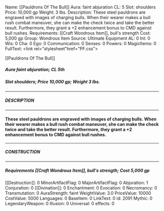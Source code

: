 Name: [[Pauldrons Of The Bull]]
Aura: faint abjuration
CL: 5
Slot: shoulders
Price: 10,000 gp
Weight: 3 lbs.
Description: These steel pauldrons are engraved with images of charging bulls. When their wearer makes a bull rush combat maneuver, she can make the check twice and take the better result. Furthermore, they grant a +2 enhancement bonus to CMD against bull rushes.
Requirements: [[Craft Wondrous Item]], bull's strength
Cost: 5,000 gp
Group: Wondrous Item
Source: Ultimate Equipment
AL: 0
Int: 0
Wis: 0
Cha: 0
Ego: 0
Communication: 0
Senses: 0
Powers: 0
MagicItems: 0
FullText: <link rel="stylesheet"href="PF.css"><div class="heading"><p class="alignleft">[[Pauldrons Of The Bull]]</p><div style="clear: both;"></div></div><div><h5><b>Aura </b>faint abjuration; <b>CL </b>5th</h5><h5><b>Slot </b>shoulders; <b>Price </b>10,000 gp; <b>Weight </b>3 lbs.</h5></div><hr/><div><h5><b>DESCRIPTION</b></h5></div><hr/><div><h4><p>These steel pauldrons are engraved with images of charging bulls. When their wearer makes a bull rush combat maneuver, she can make the check twice and take the better result. Furthermore, they grant a +2 enhancement bonus to CMD against bull rushes.</p></h4></div><hr/><div><h5><b>CONSTRUCTION</b></h5></div><hr/><div><h5><b>Requirements </b>[[Craft Wondrous Item]], <i>bull's strength</i>; <b>Cost </b>5,000 gp</h5></div>
[[Destruction]]: 0
MinorArtifactFlag: 0
MajorArtifactFlag: 0
Abjuration: 1
Conjuration: 0
[[Divination]]: 0
Enchantment: 0
Evocation: 0
Necromancy: 0
Transmutation: 0
AuraStrength: faint
WeightValue: 3.0
PriceValue: 10000
CostValue: 5000
Languages: 0
BaseItem: 0
LinkText: 0
id: 2091
Mythic: 0
LegendaryWeapon: 0
Illusion: 0
Universal: 0
effects: 0
